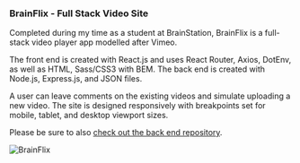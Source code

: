 ### BrainFlix - Full Stack Video Site

Completed during my time as a student at BrainStation, BrainFlix is a full-stack video player app modelled after Vimeo.  

The front end is created with React.js and uses React Router, Axios, DotEnv, as well as HTML, Sass/CSS3 with BEM.  The back end is created with Node.js, Express.js, and JSON files. 

A user can leave comments on the existing videos and simulate uploading a new video.  The site is designed responsively with breakpoints set for mobile, tablet, and desktop viewport sizes. 

Please be sure to also [check out the back end repository](https://github.com/matthewcsimpson/Brainflix-Backend). 

![BrainFlix](https://github.com/matthewcsimpson/Brainflix/blob/main/public/brainflix-screenshot.png)
